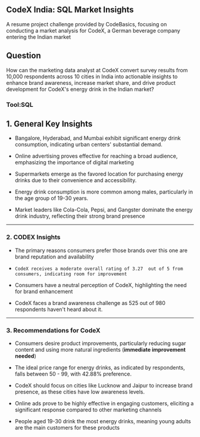 ## CodeX India: SQL Market Insights

A resume project challenge provided by CodeBasics, focusing on conducting a market analysis for CodeX, a German beverage company entering the Indian market

## Question

How can the marketing data analyst at CodeX convert survey results from 10,000 respondents across 10 cities in India into actionable insights to enhance brand awareness, increase market share, and drive product development for CodeX's energy drink in the Indian market?

### Tool:SQL

## 1. General Key Insights

- Bangalore, Hyderabad, and Mumbai exhibit significant energy drink consumption, indicating urban centers' substantial demand.
- Online advertising proves effective for reaching a broad audience, emphasizing the importance of digital marketing

- Supermarkets emerge as the favored location for purchasing energy drinks due to their convenience and accessibility.

- Energy drink consumption is more common among males, particularly in the age group of 19-30 years.

- Market leaders like Cola-Cola, Pepsi, and Gangster dominate the energy drink industry, reflecting their strong brand presence

---

### 2. CODEX Insights

- The primary reasons consumers prefer those brands over this one are brand reputation and availability
-     CodeX receives a moderate overall rating of 3.27  out of 5 from consumers, indicating room for improvement
- Consumers have a neutral perception of CodeX, highlighting the need for brand enhancement

- CodeX faces a brand awareness challenge as 525 out of 980 respondents haven't heard about it.

---

### 3. Recommendations for CodeX

- Consumers desire product improvements, particularly reducing sugar content and using more natural ingredients (**immediate improvement needed**)

- The ideal price range for energy drinks, as indicated by respondents, falls between 50 - 99, with 42.88% preference.

- CodeX should focus on cities like Lucknow and Jaipur to increase brand presence, as these cities have low awareness levels.

- Online ads prove to be highly effective in engaging customers, eliciting a significant response compared to other marketing channels

- People aged 19-30 drink the most energy drinks, meaning young adults are the main customers for these products
